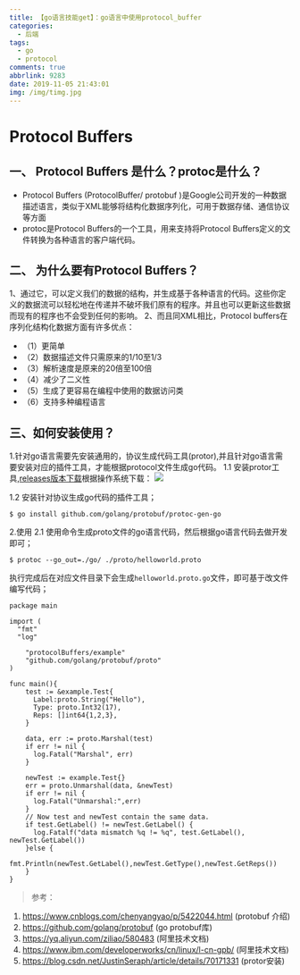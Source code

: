 ```yaml
---
title: 【go语言技能get】：go语言中使用protocol_buffer
categories:
  - 后端
tags:
  - go
  - protocol
comments: true
abbrlink: 9283
date: 2019-11-05 21:43:01
img: /img/timg.jpg
---
```


# Protocol Buffers
## 一、 Protocol Buffers 是什么？protoc是什么？ 
 - Protocol Buffers (ProtocolBuffer/ protobuf )是Google公司开发的一种数据描述语言，类似于XML能够将结构化数据序列化，可用于数据存储、通信协议等方面
 - protoc是Protocol Buffers的一个工具，用来支持将Protocol Buffers定义的文件转换为各种语言的客户端代码。
 
## 二、 为什么要有Protocol Buffers？
1、通过它，可以定义我们的数据的结构，并生成基于各种语言的代码。这些你定义的数据流可以轻松地在传递并不破坏我们原有的程序。并且也可以更新这些数据而现有的程序也不会受到任何的影响。
2、而且同XML相比，Protocol buffers在序列化结构化数据方面有许多优点：
- （1）更简单
- （2）数据描述文件只需原来的1/10至1/3
- （3）解析速度是原来的20倍至100倍
- （4）减少了二义性
- （5）生成了更容易在编程中使用的数据访问类
- （6）支持多种编程语言

## 三、如何安装使用？
1.针对go语言需要先安装通用的，协议生成代码工具(protor),并且针对go语言需要安装对应的插件工具，才能根据protocol文件生成go代码。
1.1 安装protor工具,[releases版本下载](https://github.com/protocolbuffers/protobuf/releases)根据操作系统下载：
![](/illustration/protoc_reliease.png)

1.2 安装针对协议生成go代码的插件工具；
```
$ go install github.com/golang/protobuf/protoc-gen-go
```
2.使用
2.1 使用命令生成proto文件的go语言代码，然后根据go语言代码去做开发即可；
```
$ protoc --go_out=./go/ ./proto/helloworld.proto
```
执行完成后在对应文件目录下会生成`helloworld.proto.go`文件，即可基于改文件编写代码；

```golang 
package main

import (
  "fmt"
  "log"

	"protocolBuffers/example"
	"github.com/golang/protobuf/proto"
)

func main(){
    test := &example.Test{
      Label:proto.String("Hello"),
      Type: proto.Int32(17),
      Reps: []int64{1,2,3},
    }

    data, err := proto.Marshal(test)
    if err != nil {
      log.Fatal("Marshal", err)
    }

    newTest := example.Test{}
    err = proto.Unmarshal(data, &newTest)
    if err != nil {
      log.Fatal("Unmarshal:",err)
    }
    // Now test and newTest contain the same data.
    if test.GetLabel() != newTest.GetLabel() {
      log.Fatalf("data mismatch %q != %q", test.GetLabel(), newTest.GetLabel())
    }else {
      fmt.Println(newTest.GetLabel(),newTest.GetType(),newTest.GetReps())
    }
}
```

> 参考：
1. https://www.cnblogs.com/chenyangyao/p/5422044.html (protobuf 介绍)
2. https://github.com/golang/protobuf (go protobuf库)
3. https://yq.aliyun.com/ziliao/580483 (阿里技术文档) 
4. https://www.ibm.com/developerworks/cn/linux/l-cn-gpb/ (阿里技术文档)
5. https://blog.csdn.net/JustinSeraph/article/details/70171331 (protor安装)

